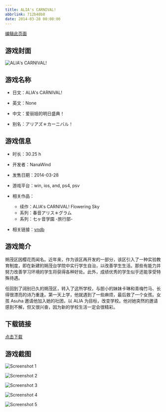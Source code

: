 ```yaml
---
title: ALIA's CARNIVAL!
abbrlink: 712b48b8
date: 2014-03-28 00:00:00
---
```

[编辑此页面](https://github.com/ACG-3/ADV3-source/blob/main/source/_posts/games/ALIA%27s%20CARNIVAL%21%20Flowering%20Sky.md)

## 游戏封面

![ALIA's CARNIVAL!](https://pan.timero.xyz/d/onedrive/img_lib_001/ALIA's%20CARNIVAL!%20Flowering%20Sky_cover.avif)


## 游戏名称

- 日文：ALIA's CARNIVAL!
- 英文：None
- 中文：爱丽娅的明日盛典！

- 别名：アリアズ＊カーニバル！


## 游戏信息

- 时长：30.25 h
- 开发者：NanaWind
- 发售日期：2014-03-28
- 游戏平台：win, ios, and, ps4, psv
- 相关作品：
   - 续作：ALIA's CARNIVAL! Flowering Sky
   - 系列：春音アリス＊グラム
   - 系列：七ヶ音学園 -旅行部-

- 相关链接：[vndb](https://vndb.org/v11301)


## 游戏简介

朔茂区因樱花而闻名。近年来，作为该区再开发的一部分，该区引入了一种实验教育制度，即在新建的朔茂台学院中实行学生自治，以改善学生生活。那些有能力并努力改善学习环境的学生将获得各种好处。此外，成绩优秀的学生似乎还能享受特殊待遇。

任回到了阔别已久的朔茂区，转入了这所学校，与胆小的妹妹卡琳和青梅竹马、长得很漂亮的诗乃重逢。第一天上学，他就遇到了一些麻烦，最后救了一个女孩。女孩 Asuha 邀请他加入她的社团，以 ALIA 为目标，改变学校。他对她突然的邀请感到不解，但又很兴奋，因为新的学校生活一定会很精彩。




## 下载链接

[点击下载](https://pan.timero.xyz/onedrive/adv_lib_001/ALIA%27s%20CARNIVAL%21%20Flowering%20Sky)


## 游戏截图


![Screenshot 1](https://pan.timero.xyz/d/onedrive/img_lib_001/ALIA's%20CARNIVAL!%20Flowering%20Sky_Screenshot_1.avif)

![Screenshot 2](https://pan.timero.xyz/d/onedrive/img_lib_001/ALIA's%20CARNIVAL!%20Flowering%20Sky_Screenshot_2.avif)

![Screenshot 3](https://pan.timero.xyz/d/onedrive/img_lib_001/ALIA's%20CARNIVAL!%20Flowering%20Sky_Screenshot_3.avif)

![Screenshot 4](https://pan.timero.xyz/d/onedrive/img_lib_001/ALIA's%20CARNIVAL!%20Flowering%20Sky_Screenshot_4.avif)

![Screenshot 5](https://pan.timero.xyz/d/onedrive/img_lib_001/ALIA's%20CARNIVAL!%20Flowering%20Sky_Screenshot_5.avif)

